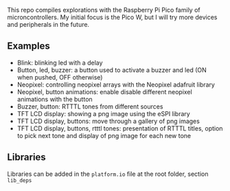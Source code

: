 This repo compiles explorations with the Raspberry Pi Pico family of microncontrollers. My initial focus is the Pico W, but I will try more devices and peripherals in the future.

## Examples

- Blink: blinking led with a delay
- Button, led, buzzer: a button used to activate a buzzer and led (ON when pushed, OFF otherwise)
- Neopixel: controlling neopixel arrays with the Neopixel adafruit library
- Neopixel, button animations: enable disable different neopixel animations with the button
- Buzzer, button: RTTTL tones from different sources
- TFT LCD display: showing a png image using the eSPI library
- TFT LCD display, buttons: move through a gallery of png images
- TFT LCD display, buttons, rtttl tones: presentation of RTTTL titles, option to pick next tone and display of png image for each new tone

## Libraries

Libraries can be added in the `platform.io` file at the root folder, section `lib_deps`
